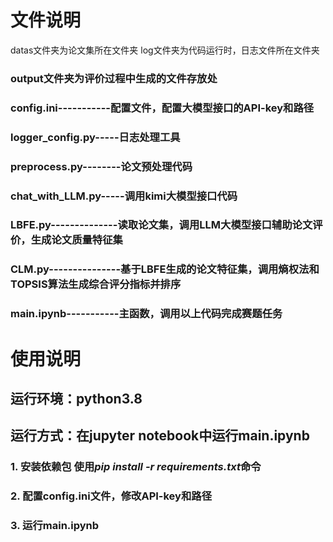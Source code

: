 # 文件说明 
datas文件夹为论文集所在文件夹
log文件夹为代码运行时，日志文件所在文件夹
### output文件夹为评价过程中生成的文件存放处
### config.ini-----------配置文件，配置大模型接口的API-key和路径
### logger_config.py-----日志处理工具
### preprocess.py--------论文预处理代码
### chat_with_LLM.py-----调用kimi大模型接口代码
### LBFE.py--------------读取论文集，调用LLM大模型接口辅助论文评价，生成论文质量特征集
### CLM.py---------------基于LBFE生成的论文特征集，调用熵权法和TOPSIS算法生成综合评分指标并排序
### main.ipynb-----------主函数，调用以上代码完成赛题任务



# 使用说明
## 运行环境：python3.8
## 运行方式：在jupyter notebook中运行main.ipynb
### 1. 安装依赖包  使用*pip install -r requirements.txt*命令
### 2. 配置config.ini文件，修改API-key和路径
### 3. 运行main.ipynb